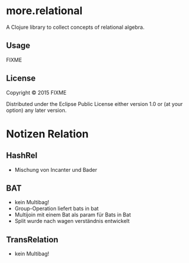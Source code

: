 # more.relational

A Clojure library to collect concepts of relational algebra.

## Usage

FIXME

## License

Copyright © 2015 FIXME

Distributed under the Eclipse Public License either version 1.0 or (at
your option) any later version.






# Notizen Relation


## HashRel

- Mischung von Incanter und Bader



## BAT

- kein Multibag!
- Group-Operation liefert bats in bat
- Multijoin mit einem Bat als param für Bats in Bat
- Split wurde nach wagen verständnis entwickelt



## TransRelation

- kein Multibag!
